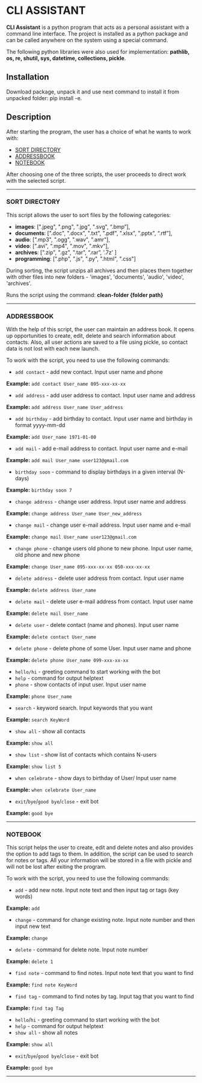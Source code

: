 # CLI ASSISTANT
<b>CLI Assistant</b> is a python program that acts as a personal assistant with a command line interface.  The project is installed as a python package and can be called anywhere on the system using a special command.

The following python libraries were also used for implementation: <b>pathlib, os, re, shutil, sys, datetime, collections, pickle</b>.
## Installation

Download package, unpack it and use next command to install it from unpacked folder: pip install -e.

## Description

After starting the program, the user has a choice of what he wants to work with:
 - [SORT DIRECTORY](#sort-directory)
 - [ADDRESSBOOK](#addressbook)
 - [NOTEBOOK](#notebook)
 
 After choosing one of the three scripts, the user proceeds to direct work with the selected script.

__________________________________________________________________________________________________________________________________________________________________

### SORT DIRECTORY

This script allows the user to sort files by the following categories:
- **images**: [".jpeg", ".png", ".jpg", ".svg", “.bmp”], 
- **documents**: [".doc", ".docx", ".txt", ".pdf", ".xlsx", ".pptx", “.rtf”], 
- **audio**: [".mp3", ".ogg", ".wav", ".amr"], 
- **video**: [".avi", ".mp4", ".mov", ".mkv"], 
- **archives**: [".zip", ".gz", ".tar", “.rar”, '.7z' ] 
- **programming**: [".php", ".js", ".py", ".html", ".css"]

 During sorting, the script unzips all archives and then places them together with other files into new folders - 'images', 'documents', 'audio', 'video', 'archives'.
 
 Runs the script using the command: <b>clean-folder {folder path}</b>
 
 __________________________________________________________________________________________________________________________________________________________________
 
 ### ADDRESSBOOK
 
With the help of this script, the user can maintain an address book. It opens up opportunities to create, edit, delete and search information about contacts.  Also, all user actions are saved to a file using pickle, so contact data is not lost with each new launch.

To work with the script, you need to use the following commands:
- `add contact` - add new contact. Input user name and phone

**Example:** `add contact User_name 095-xxx-xx-xx`

- `add address` - add user address to contact. Input user name and address

**Example:** `add address User_name User_address`
- `add birthday` - add birthday to contact. Input user name and birthday in format yyyy-mm-dd

**Example:** `add User_name 1971-01-00`
- `add mail` - add e-mail address to contact. Input user name and e-mail

**Example:** `add mail User_name user123@gmail.com`
- `birthday soon` - command to display birthdays in a given interval (N-days)

**Example:** `birthday soon 7`
- `change address` - change user address. Input user name and address

**Example:** `change address User_name User_new_address`
- `change mail` - change user e-mail address. Input user name and e-mail

**Example:** `change mail User_name user123@gmail.com`
- `change phone` - change users old phone to new phone. Input user name, old phone and new phone

**Example:** `change User_name 095-xxx-xx-xx 050-xxx-xx-xx`
- `delete address` - delete user address from contact. Input user name

**Example:** `delete address User_name`
- `delete mail` - delete user e-mail address from contact. Input user name

**Example:** `delete mail User_name`
- `delete user` - delete contact (name and phones). Input user name

**Example:** `delete contact User_name`
- `delete phone` - delete phone of some User. Input user name and phone

**Example:** `delete phone User_name 099-xxx-xx-xx`
- `hello/hi` - greeting command to start working with the bot
- `help` - command for output helptext
- `phone` - show contacts of input user. Input user name

**Example:** `phone User_name`
- `search` - keyword search. Input keywords that you want

**Example:** `search KeyWord`
- `show all` - show all contacts

**Example:** `show all`
- `show list` - show list of contacts which contains N-users

**Example:** `show list 5` 
- `when celebrate` - show days to birthday of User/ Input user name

**Example:** `when celebrate User_name`
- `exit`/`bye`/`good bye`/`close` - exit bot

**Example:** `good bye`

_____________________________________________________________________________________________________________________________________________________________________

### NOTEBOOK
This script helps the user to create, edit and delete notes and also provides the option to add tags to them.  In addition, the script can be used to search for notes or tags.  All your information will be stored in a file with pickle and will not be lost after exiting the program.

To work with the script, you need to use the following commands:

- `add` - add new note. Input note text and then input tag or tags (key words)

**Example:** `add`
- `change` - command for change existing note. Input note number and then input new text

**Example:** `change`
- `delete` - command for delete note. Input note number

**Example:** `delete 1`
- `find note` - command to find notes. Input note text that you want to find

**Example:** `find note KeyWord`
- `find tag` - command to find notes by tag. Input tag that you want to find
    
**Example:** `find tag Tag`
- `hello`/`hi` - greeting command to start working with the bot
- `help` - command for output helptext
- `show all` - show all notes

**Example:** `show all`
- `exit`/`bye`/`good bye`/`close` - exit bot
    
**Example:** `good bye`

_____________________________________________________________________________________________________________________________________________________________________








